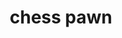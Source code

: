 ---
layout: activities
title: chess pawn
emoji: chess_pawn
permalink: ♟.html
image: assets/img/3moji/chess_pawn.png
---
